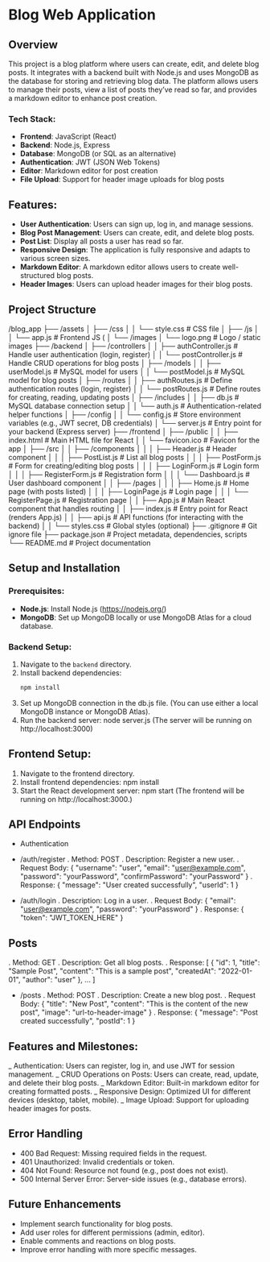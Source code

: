 # Blog Web Application

## Overview
This project is a blog platform where users can create, edit, and delete blog posts. It integrates with a backend built with Node.js and uses MongoDB as the database for storing and retrieving blog data. The platform allows users to manage their posts, view a list of posts they’ve read so far, and provides a markdown editor to enhance post creation.

### Tech Stack:
- **Frontend**: JavaScript (React)
- **Backend**: Node.js, Express
- **Database**: MongoDB (or SQL as an alternative)
- **Authentication**: JWT (JSON Web Tokens)
- **Editor**: Markdown editor for post creation
- **File Upload**: Support for header image uploads for blog posts

## Features:
- **User Authentication**: Users can sign up, log in, and manage sessions.
- **Blog Post Management**: Users can create, edit, and delete blog posts.
- **Post List**: Display all posts a user has read so far.
- **Responsive Design**: The application is fully responsive and adapts to various screen sizes.
- **Markdown Editor**: A markdown editor allows users to create well-structured blog posts.
- **Header Images**: Users can upload header images for their blog posts.

## Project Structure

/blog_app
├── /assets
│   ├── /css
│   │   └── style.css          # CSS file 
│   ├── /js
│   │   └── app.js             # Frontend JS (
│   └── /images
│       └── logo.png           # Logo / static images
├── /backend
│   ├── /controllers
│   │   ├── authController.js  # Handle user authentication (login, register)
│   │   └── postController.js  # Handle CRUD operations for blog posts
│   ├── /models
│   │   ├── userModel.js       # MySQL model for users
│   │   └── postModel.js       # MySQL model for blog posts
│   ├── /routes
│   │   ├── authRoutes.js      # Define authentication routes (login, register)
│   │   └── postRoutes.js      # Define routes for creating, reading, updating posts
│   ├── /includes
│   │   ├── db.js              # MySQL database connection setup
│   │   └── auth.js            # Authentication-related helper functions
│   ├── /config
│   │   └── config.js          # Store environment variables (e.g., JWT secret, DB credentials)
│   └── server.js              # Entry point for your backend (Express server)
├── /frontend
│   ├── /public
│   │   ├── index.html         # Main HTML file for React
│   │   └── favicon.ico        # Favicon for the app
│   ├── /src
│   │   ├── /components
│   │   │   ├── Header.js      # Header component 
│   │   │   ├── PostList.js    # List all blog posts
│   │   │   ├── PostForm.js    # Form for creating/editing blog posts
│   │   │   ├── LoginForm.js   # Login form
│   │   │   ├── RegisterForm.js # Registration form
│   │   │   └── Dashboard.js   # User dashboard component
│   │   ├── /pages
│   │   │   ├── Home.js        # Home page (with posts listed)
│   │   │   ├── LoginPage.js   # Login page
│   │   │   └── RegisterPage.js # Registration page
│   │   ├── App.js             # Main React component that handles routing
│   │   ├── index.js           # Entry point for React (renders App.js)
│   │   ├── api.js             # API functions (for interacting with the backend)
│   │   └── styles.css         # Global styles (optional)
├── .gitignore                # Git ignore file
├── package.json              # Project metadata, dependencies, scripts
└── README.md                 # Project documentation


## Setup and Installation

### Prerequisites:
- **Node.js**: Install Node.js (https://nodejs.org/)
- **MongoDB**: Set up MongoDB locally or use MongoDB Atlas for a cloud database.

### Backend Setup:
1. Navigate to the `backend` directory.
2. Install backend dependencies:
   ```bash
   npm install
3. Set up MongoDB connection in the db.js file. (You can use either a local MongoDB instance or MongoDB Atlas).
4. Run the backend server:
    node server.js (The server will be running on http://localhost:3000)

## Frontend Setup:
1. Navigate to the frontend directory.
2. Install frontend dependencies:
    npm install
3. Start the React development server:
    npm start (The frontend will be running on http://localhost:3000.)

## API Endpoints
- Authentication
* /auth/register
. Method: POST
. Description: Register a new user.
. Request Body:
    {
  "username": "user",
  "email": "user@example.com",
  "password": "yourPassword",
  "confirmPassword": "yourPassword"
    }
. Response:
    {
  "message": "User created successfully",
  "userId": 1
    }

- /auth/login
. Description: Log in a user.
. Request Body:
    {
  "email": "user@example.com",
  "password": "yourPassword"
    }
. Response:
    {
  "token": "JWT_TOKEN_HERE"
    }
## Posts
. Method: GET
. Description: Get all blog posts.
. Response:
    [
  {
    "id": 1,
    "title": "Sample Post",
    "content": "This is a sample post",
    "createdAt": "2022-01-01",
    "author": "user"
  },
  ...
]
* /posts
. Method: POST
. Description: Create a new blog post.
. Request Body:
    {
  "title": "New Post",
  "content": "This is the content of the new post",
  "image": "url-to-header-image"
    }
. Response:
    {
  "message": "Post created successfully",
  "postId": 1
}

## Features and Milestones:
_ Authentication: Users can register, log in, and use JWT for session management.
_ CRUD Operations on Posts: Users can create, read, update, and delete their blog posts.
_ Markdown Editor: Built-in markdown editor for creating formatted posts.
_ Responsive Design: Optimized UI for different devices (desktop, tablet, mobile).
_ Image Upload: Support for uploading header images for posts.
## Error Handling
- 400 Bad Request: Missing required fields in the request.
- 401 Unauthorized: Invalid credentials or token.
- 404 Not Found: Resource not found (e.g., post does not exist).
- 500 Internal Server Error: Server-side issues (e.g., database errors).
## Future Enhancements
+ Implement search functionality for blog posts.
+ Add user roles for different permissions (admin, editor).
+ Enable comments and reactions on blog posts.
+ Improve error handling with more specific messages.

